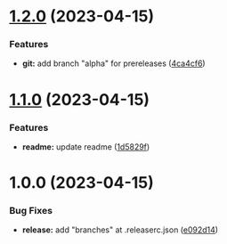 # [1.2.0](https://github.com/ClaudionorOjr/semantic-release/compare/v1.1.0...v1.2.0) (2023-04-15)


### Features

* **git:** add branch "alpha" for prereleases ([4ca4cf6](https://github.com/ClaudionorOjr/semantic-release/commit/4ca4cf62c3b2fd6f0304f64ae98663408b413301))

# [1.1.0](https://github.com/ClaudionorOjr/semantic-release/compare/v1.0.0...v1.1.0) (2023-04-15)


### Features

* **readme:** update readme ([1d5829f](https://github.com/ClaudionorOjr/semantic-release/commit/1d5829fbe4bfc72293e674ee3da81c138034768f))

# 1.0.0 (2023-04-15)


### Bug Fixes

* **release:** add "branches" at .releaserc.json ([e092d14](https://github.com/ClaudionorOjr/semantic-release/commit/e092d1442e2ebc9718218cfe34e0e3f0114eb56e))
